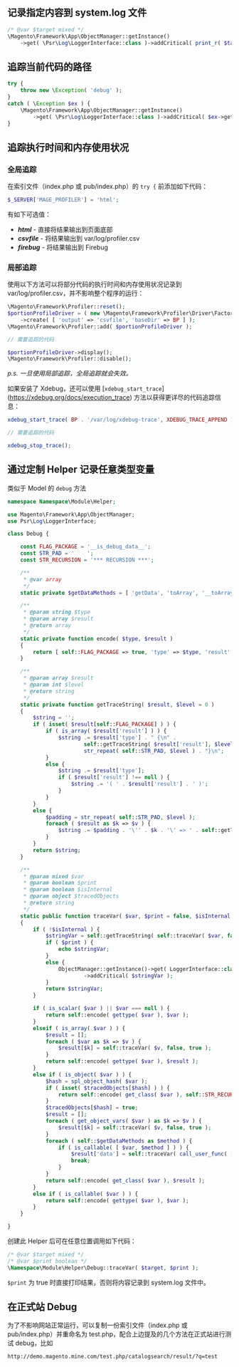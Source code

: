 ## 记录指定内容到 system.log 文件

```php
/* @var $target mixed */
\Magento\Framework\App\ObjectManager::getInstance()
    ->get( \Psr\Log\LoggerInterface::class )->addCritical( print_r( $target, true ) );
```


## 追踪当前代码的路径

```php
try {
    throw new \Exception( 'debug' );
}
catch ( \Exception $ex ) {
    \Magento\Framework\App\ObjectManager::getInstance()
        ->get( \Psr\Log\LoggerInterface::class )->addCritical( $ex->getTraceAsString() );
}
```


## 追踪执行时间和内存使用状况

### 全局追踪

在索引文件（index.php 或 pub/index.php）的 `try {` 前添加如下代码：

```php
$_SERVER['MAGE_PROFILER'] = 'html';
```

有如下可选值：

- ***html*** - 直接将结果输出到页面底部
- ***csvfile*** - 将结果输出到 var/log/profiler.csv
- ***firebug*** - 将结果输出到 Firebug

### 局部追踪

使用以下方法可以将部分代码的执行时间和内存使用状况记录到 var/log/profiler.csv，并不影响整个程序的运行：

```php
\Magento\Framework\Profiler::reset();
$portionProfileDriver = ( new \Magento\Framework\Profiler\Driver\Factory )
    ->create( [ 'output' => 'csvfile', 'baseDir' => BP ] );
\Magento\Framework\Profiler::add( $portionProfileDriver );

// 需要追踪的代码

$portionProfileDriver->display();
\Magento\Framework\Profiler::disable();
```

*p.s. 一旦使用局部追踪，全局追踪就会失效。*


如果安装了 Xdebug，还可以使用 [`xdebug_start_trace`] (https://xdebug.org/docs/execution_trace) 方法以获得更详尽的代码追踪信息：

```php
xdebug_start_trace( BP . '/var/log/xdebug-trace', XDEBUG_TRACE_APPEND );

// 需要追踪的代码

xdebug_stop_trace();
```


## 通过定制 Helper 记录任意类型变量

类似于 Model 的 `debug` 方法

```php
namespace Namespace\Module\Helper;

use Magento\Framework\App\ObjectManager;
use Psr\Log\LoggerInterface;

class Debug {

    const FLAG_PACKAGE = '__is_debug_data__';
    const STR_PAD = '    ';
    const STR_RECURSION = '*** RECURSION ***';

    /**
     * @var array
     */
    static private $getDataMethods = [ 'getData', 'toArray', '__toArray' ];

    /**
     * @param string $type
     * @param array $result
     * @return array
     */
    static private function encode( $type, $result )
    {
        return [ self::FLAG_PACKAGE => true, 'type' => $type, 'result' => $result ];
    }

    /**
     * @param array $result
     * @param int $level
     * @return string
     */
    static private function getTraceString( $result, $level = 0 )
    {
        $string = '';
        if ( isset( $result[self::FLAG_PACKAGE] ) ) {
            if ( is_array( $result['result'] ) ) {
                $string .= $result['type'] . " {\n" .
                        self::getTraceString( $result['result'], $level + 1 ) .
                        str_repeat( self::STR_PAD, $level ) . "}\n";
            }
            else {
                $string .= $result['type'];
                if ( $result['result'] !== null ) {
                    $string .= '( ' . $result['result'] . ' )';
                }
            }
        }
        else {
            $padding = str_repeat( self::STR_PAD, $level );
            foreach ( $result as $k => $v ) {
                $string .= $padding . '\'' . $k . '\' => ' . self::getTraceString( $v, $level ) . "\n";
            }
        }
        return $string;
    }

    /**
     * @param mixed $var
     * @param boolean $print
     * @param boolean $isInternal
     * @param object $tracedObjects
     * @return string
     */
    static public function traceVar( $var, $print = false, $isInternal = false, &$tracedObjects = [] )
    {
        if ( !$isInternal ) {
            $stringVar = self::getTraceString( self::traceVar( $var, false, true ) );
            if ( $print ) {
                echo $stringVar;
            }
            else {
                ObjectManager::getInstance()->get( LoggerInterface::class )
                        ->addCritical( $stringVar );
            }
            return $stringVar;
        }

        if ( is_scalar( $var ) || $var === null ) {
            return self::encode( gettype( $var ), $var );
        }
        elseif ( is_array( $var ) ) {
            $result = [];
            foreach ( $var as $k => $v ) {
                $result[$k] = self::traceVar( $v, false, true );
            }
            return self::encode( gettype( $var ), $result );
        }
        else if ( is_object( $var ) ) {
            $hash = spl_object_hash( $var );
            if ( isset( $tracedObjects[$hash] ) ) {
                return self::encode( get_class( $var ), self::STR_RECURSION );
            }
            $tracedObjects[$hash] = true;
            $result = [];
            foreach ( get_object_vars( $var ) as $k => $v ) {
                $result[$k] = self::traceVar( $v, false, true );
            }
            foreach ( self::$getDataMethods as $method ) {
                if ( is_callable( [ $var, $method ] ) ) {
                    $result['data'] = self::traceVar( call_user_func( [ $var, $method ] ), false, true );
                    break;
                }
            }
            return self::encode( get_class( $var ), $result );
        }
        else if ( is_callable( $var ) ) {
            return self::encode( gettype( $var ), $var );
        }
    }

}
```

创建此 Helper 后可在任意位置调用如下代码：

```php
/* @var $target mixed */
/* @var $print boolean */
\Namespace\Module\Helper\Debug::traceVar( $target, $print );
```

`$print` 为 true 时直接打印结果，否则将内容记录到 system.log 文件中。


## 在正式站 Debug

为了不影响网站正常运行，可以复制一份索引文件（index.php 或 pub/index.php）并重命名为 test.php，配合上边提及的几个方法在正式站进行测试 debug，比如

`http://demo.magento.mine.com/test.php/catalogsearch/result/?q=test`
